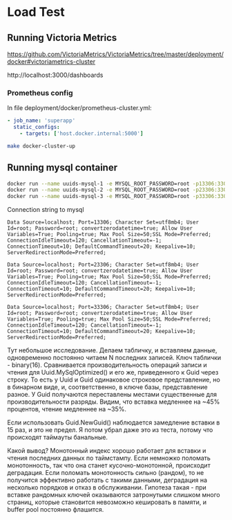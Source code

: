 # Load Test
## Running Victoria Metrics

https://github.com/VictoriaMetrics/VictoriaMetrics/tree/master/deployment/docker#victoriametrics-cluster

http://localhost:3000/dashboards

### Prometheus config

In file deployment/docker/prometheus-cluster.yml:

```yaml
- job_name: 'superapp'
  static_configs:
    - targets: ['host.docker.internal:5000']
```

```sh
make docker-cluster-up
```
## Running mysql container

```sh
docker run --name uuids-mysql-1 -e MYSQL_ROOT_PASSWORD=root -p13306:3306 -d mysql:8
docker run --name uuids-mysql-2 -e MYSQL_ROOT_PASSWORD=root -p23306:3306 -d mysql:8
docker run --name uuids-mysql-3 -e MYSQL_ROOT_PASSWORD=root -p33306:3306 -d mysql:8
```

Connection string to mysql
```connectionstring
Data Source=localhost; Port=13306; Character Set=utf8mb4; User Id=root; Password=root; convertzerodatetime=true; Allow User Variables=True; Pooling=true; Max Pool Size=50;SSL Mode=Preferred; ConnectionIdleTimeout=120; CancellationTimeout=-1; ConnectionTimeout=10; DefaultCommandTimeout=20; Keepalive=10; ServerRedirectionMode=Preferred;

Data Source=localhost; Port=23306; Character Set=utf8mb4; User Id=root; Password=root; convertzerodatetime=true; Allow User Variables=True; Pooling=true; Max Pool Size=50;SSL Mode=Preferred; ConnectionIdleTimeout=120; CancellationTimeout=-1; ConnectionTimeout=10; DefaultCommandTimeout=20; Keepalive=10; ServerRedirectionMode=Preferred;

Data Source=localhost; Port=33306; Character Set=utf8mb4; User Id=root; Password=root; convertzerodatetime=true; Allow User Variables=True; Pooling=true; Max Pool Size=50;SSL Mode=Preferred; ConnectionIdleTimeout=120; CancellationTimeout=-1; ConnectionTimeout=10; DefaultCommandTimeout=20; Keepalive=10; ServerRedirectionMode=Preferred;
```

Тут небольшое исследование. Делаем табличку, и вставляем данные, одновременно постоянно читаем N последних записей. Ключ таблички - binary(16). Сравнивается производительность операций записи и чтения для Uuid.MySqlOptimized() и его же, приведенного к Guid через строку. То есть у Uuid и Guid одинаковое строковое представление, но в бинарном виде, и, соответственно, в ключе базы, представление разное. У Guid получаются переставлены местами существенные для производительности разряды. Видим, что вставка медленнее на ~45% процентов, чтение медленнее на ~35%.

Если использовать Guid.NewGuid() наблюдается замедление вставки в 15 раз, и это не предел. Я потом убрал даже это из теста, потому что происходят таймауты банальные.

Какой вывод? Монотонный индекс хорошо работает для вставки и чтения последних данных по таймстампу. Если немножко поломать монотонность, так что она станет кусочно-монотонной, происходит деградация. Если поломать монотонность сильно (рандом), то не получится эффективно работать с такими данными, деградация на несколько порядков и отказ в обслуживании. Гипотеза такая - при вставке рандомных ключей оказываются затронутыми слишком много страниц, которые становится невозможно кешировать в памяти, и buffer pool постоянно флашится.
